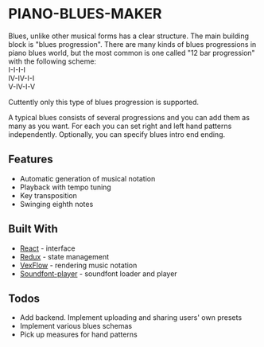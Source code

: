 # PIANO-BLUES-MAKER

Blues, unlike other musical forms has a clear structure. The main building block is "blues progression". There are many kinds of blues progressions in piano blues world, but the most common is one called "12 bar progression" with the following scheme:<br/>
I-I-I-I<br/>
IV-IV-I-I<br/>
V-IV-I-V<br/>

Cuttently only this type of blues progression is supported.

A typical blues consists of several progressions and you can add them as many as you want. For each you can set right and left hand patterns independently. Optionally, you can specify blues intro end ending. 

## Features

* Automatic generation of musical notation
* Playback with tempo tuning
* Key transposition 
* Swinging eighth notes

## Built With

* [React](https://github.com/facebook/react) - interface
* [Redux](https://redux.js.org/) - state management
* [VexFlow](https://github.com/0xfe/vexflow/) - rendering music notation
* [Soundfont-player](github.com/danigb/soundfont-player) - soundfont loader and player

## Todos

* Add backend. Implement uploading and sharing users' own presets
* Implement various blues schemas
* Pick up measures for hand patterns



